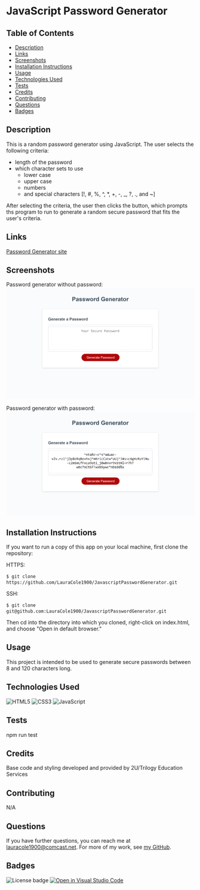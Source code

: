 # JavaScript Password Generator

## Table of Contents

* [Description](#description)
* [Links](#links)
* [Screenshots](#screenshots)
* [Installation Instructions](#installation-instructions)
* [Usage](#usage)
* [Technologies Used](#technologies-used)
* [Tests](#tests)
* [Credits](#credits)
* [Contributing](#contributing)
* [Questions](#questions)
* [Badges](#badges)

## Description

This is a random password generator using JavaScript. The user selects the following criteria: 
* length of the password
* which character sets to use
  * lower case
  * upper case
  * numbers
  * and special characters [!, #, %, ^, *, +, -, _, ?, ., and ~]

After selecting the criteria, the user then clicks the button, which prompts ths program to run to generate a random secure password that fits the user's criteria.

## Links

[Password Generator site](https://lauracole1900.github.io/JavascriptPasswordGenerator/)

## Screenshots

Password generator without password:
![PasswordGenerator screencap without password](assets/password-generator-blank-screencap.png)

Password generator with password:
![PasswordGenerator screencap with password](assets/password-generator-with-pw-screencap.png)

## Installation Instructions

If you want to run a copy of this app on your local machine, first clone the repository:

HTTPS:
```
$ git clone https://github.com/LauraCole1900/JavascriptPasswordGenerator.git
```

SSH:
```
$ git clone git@github.com:LauraCole1900/JavascriptPasswordGenerator.git
```

Then cd into the directory into which you cloned, right-click on index.html, and choose "Open in default browser."

## Usage

This project is intended to be used to generate secure passwords between 8 and 120 characters long.

## Technologies Used

![HTML5](https://img.shields.io/badge/built%20with-HTML5-f06529) ![CSS3](https://img.shields.io/badge/built%20with-CSS3-2965f1) ![JavaScript](https://img.shields.io/badge/built%20with-JavaScript-f0db4f)

## Tests

npm run test

## Credits

Base code and styling developed and provided by 2U/Trilogy Education Services

## Contributing

N/A

## Questions

If you have further questions, you can reach me at lauracole1900@comcast.net. For more of my work, see [my GitHub](https://github.com/LauraCole1900).

## Badges

![License badge](https://img.shields.io/badge/license-MIT-b80000) [![Open in Visual Studio Code](https://open.vscode.dev/badges/open-in-vscode.svg)](https://open.vscode.dev/LauraCole1900/JavascriptPasswordGenerator)